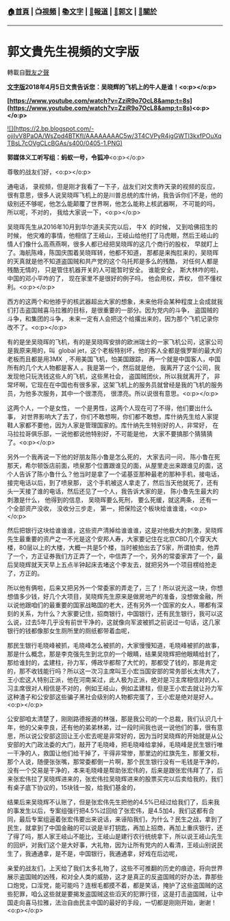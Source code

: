 ###  [:house:首頁](https://github.com/ourhimalayas/home) | [:tv:視頻](https://github.com/ourhimalayas/videos) | [:books:文字](https://github.com/ourhimalayas/txt) | [:newspaper:報道](https://github.com/ourhimalayas/news) | [:eagle:郭文](https://github.com/ourhimalayas/guomedia) | [:pray:關於](https://github.com/ourhimalayas/home/tree/master/about)
---
# 郭文貴先生視頻的文字版
轉載自[戰友之聲](http://littleantvoice.blogspot.com)

**[文字版](https://www.blogger.com/null)2018年4月5日文贵告诉您：吴晓辉的飞机上的牛人是谁！<o:p></o:p>**



**[https://www.youtube.com/watch?v=ZziR9o7OcL8&amp;t=8s](https://www.youtube.com/watch?v=ZziR9o7OcL8&amp;t=8s)<o:p></o:p>**



[!\[\](https://2.bp.blogspot.com/-ojiIvV8PaOA/WsZpd4BTKfI/AAAAAAAAC5w/3T4CVPyR4jgGWTl3kxfPOuXqTBsL7cOVgCLcBGAs/s400/0405-1.PNG)](https://2.bp.blogspot.com/-ojiIvV8PaOA/WsZpd4BTKfI/AAAAAAAAC5w/3T4CVPyR4jgGWTl3kxfPOuXqTBsL7cOVgCLcBGAs/s1600/0405-1.PNG)





**郭媒体义工听写组：蚂蚁一号，令狐冲**<o:p></o:p>



尊敬的战友们好，<o:p></o:p>



通电话， 录视频，但是刚才我看了一下子，战友们对文贵昨天录的视频的反应， 很有意思，很多人说吴晓晖飞机上的是川普总统的库什纳，我告诉你们不是，他的级别还不够呢，他怎么能颠覆了世界啊，他怎么能称上核武器啊， 不可能的吗， 所以呢，不对的， 我给大家说一下，<o:p></o:p>



吴晓晖先生从2016年10月到华尔道夫买完以后， 牛X&nbsp;&nbsp;的时候， 又到哈佛招生的时候， 他灾难的事情，他相信了王岐山，王岐山给他打了马虎眼，然后王岐山的情人们像什么高燕燕啊，很多人都已经把吴晓晖的这几个商行的股权， 早就盯上了。海航陈峰，陈国庆围着吴晓晖转，他都不知道， 那都是来掏肛来的，吴晓晖的天真就是他不知道盗国贼和共产党的这个乌托邦是多么的残酷， 对任何人都是残酷无情的， 只是管住机器开关的人可能暂时安全。 谁能安全， 斯大林咋的啦，中国的邓小平咋的了， 现在家里不是很好的例子吗， 他会用权，弄权， 但不懂权利。<o:p></o:p>



西方的这两个和他掺乎的核武器超出大家的想象，未来他将会某种程度上会成就我们打击盗国贼喜马拉雅的目标，是很重要的一部分。因为党内的斗争， 盗国贼的斗争，和集团的斗争， 未来一定有人会把这个给撂出来的，因为那个飞机记录你改不了。<o:p></o:p>



有的是坐吴晓晖的飞机，有的是吴晓晖安排的欧洲瑞士的一家飞机公司，这家公司是我原来用的，叫&nbsp;&nbsp;global jet，这个老板特别坏，他的客人全都是俄罗斯的最大的老板而且都是用3MX&nbsp;&nbsp;,&nbsp;不用美国飞机，怕美国跟踪， 再一个就是中国客人，中国所有的几个大人物都是客人 。我是第一个，然后就是他， 我离开了这个公司，我发现他只玩洗钱这些人的飞机，这些黑社会， 盗国贼团伙，所以我就离开了， 非常坏啊，它现在在中国也有很多家，这架飞机上的服务员就曾经是我的飞机的服务员，为他多次服务，其中一个很漂亮， 很漂亮。所以说很有意思。<o:p></o:p>



这两个人，一个是女性， 一个是男性，这两个人现在可了不得，他们要出什么事， 对世界影响大了去了，你们不敢想啊，你们都不敢想，库什纳先生给人家提鞋人家都不要他，因为人家是管理国家的。库什纳先生特别好的人，非常好， 在马拉拉哥俱乐部，一说他都说他特别好，不可能是他， 大家不要搞那个猜猜猜了。<o:p></o:p>



另外一个我再说一下他的好朋友陈小鲁是怎么死的， 大家去问一问， 陈小鲁在死那天，希尔顿饭店前面，喷泉那个位置跟谁见的面，从屋里走出来跟谁见的面，这个人告诉了陈小鲁什么？他当时是拿了一个诺基亚那种最老的那种手机，接电话， 接完电话以后，到了喷泉那， 这个手机被这人拿走了，然后当天他就死了，还有头一天接了谁的电话，然后还见了一个人，我告诉大家的是， 陈小鲁先生最大的刺激是什么， 他得到的信息， 吴晓晖要么死刑， 要么死缓，就这两条， 还有一个全部资产没收， 没收分三步走， 第一，把保险这个板块给谁谁谁，<o:p></o:p>



然后把银行这块给谁谁谁，这些资产清掉给谁谁谁，这是对他极大的刺激，吴晓辉先生最重要的资产之一不光是这个安邦人寿，大家要记住在北京CBD几个穿天大楼，80层以上的大楼，大概一共是5个楼，当时被拍出去了5家，所谓拍卖，他弄了一个，方正证券我们方正弄了一个，中信弄了一个，另外的常委家弄了一个，最后吴晓辉就天天早上五点半钟起床去堵这个李友去，就把另外一个项目楞给抢走了，方正的。



所以他有俩啦，后来又把另外一个常委家的弄走了，三了！所以说光这一块，你想想值多少钱，好几个大项目，吴晓辉先生原来是做房地产的准备，没想做金融，所以说他跟咱们的最重要的国家战略国的老大，还有另外一个国家的女人，哪都有深刻的关系，为什么？大家要记住，招商银行，中国银行，还有民生银行，我可以这么说，过去5年几乎没有前世干净的，这就像向军波被抓之前说过一句话，这几家银行的钱都像那女生厕所里的厕纸都带着血呢，



那民生银行毛晓峰被抓，毛晓峰怎么被抓的，大家慢慢知道，毛晓峰被抓的故事，那是什么概念，那是李克强先生到北京的一个眼睛，结果吴晓辉把他眼睛给封了，那给谁封的，孟建柱，孙力军，傅政华都帮了大忙的，那都受了钱的，那是肯定的，那不收钱能行吗？所以这一次习主席叫王小宏当国安部的常务部长太伟大了，王小宏这人特别正派，他在河南呆过，此人极为正派，绝对是习主席相信对的人，习主席很对人相信是不对的，例如王岐山，例如孟建柱，但是王小宏去就让孙力军这种渣子和公安部这些骗子黑社会级别的人物都完蛋了，王小宏是绝对是好人。<o:p></o:p>



公安部咱太清楚了，刚刚路德报道的林强，那是我公司的一个总裁，我们认识几十年，他的父亲李良，还有他的弟弟林弟，过一段时间我也说一说他们的事，很有意思，所以说公安部这回让王小宏去呢是非常好的，因为当时吴晓辉的开始就是从公安部的大门政法委的大门，敲开了毛晓峰，把毛晓峰给拿掉，毛晓峰是民生银行唯一干净的人，救国让他们给干掉了，干得非常惨，那里边的红旗先生，那董文标，那个人说，随便张张嘴，那常委都倒一片啊，那个民生银行没有一毛钱是干净的，没有一个交易是干净的，本来毛晓峰是帮助张宏伟的，后来是跟张宏伟拜了了，后来张宏伟拉了吴晓辉进来的，张宏伟拉吴晓辉进来的股票买完以后卖给我的，我们有桌子底下协议的，15块钱一股，给我们基金的，



结果后来吴晓辉不认账了，但是张宏伟先生把他的4.5%已经过给我们了，后来我的事发生以后，专案组强行把4.5%过回给了张宏伟，是4.5加4，我们这都有合同，最后专案组逼着张宏伟要出来说话，来诬陷我们，为什么？民生之战，拿到了民生，就拿到了中国金融的可以说是半打钥匙，再加上招商，再加上重庆银行，还了得了吗，那人家王岐山不能比，王岐山是建行农行统统拿下，所以说王岐山先生的回炉，对我们这个是大好事，大礼物，因为让所有党内的人看清，王岐山别说民生了，我通通拿，是不是，中国银行，我通通拿，好戏在后边呢，



亲爱的战友们，上天给了我们太多礼物了，这些不可推翻的历史的痕迹，将向世界展示盗国贼的凶残，和对全人类的威胁，这才是真正的反盗国贼的好办法，靠那些口炮党，口淫党，能可能吗？连根毛都摸不着，都是笑话，掩护了这些盗国贼的这些犯罪，咱么这些就是要揭发盗国贼这些滔天的犯罪行径，这是打击盗国贼，让中国走向喜马拉雅，法治自由民主中国的最好的手段，一切都是刚刚开始，谢谢！<o:p></o:p>
  
<u></u><sub></sub><sup></sup><strike></strike>